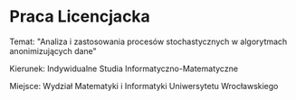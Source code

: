# Praca Licencjacka

Temat: "Analiza i zastosowania procesów stochastycznych w algorytmach anonimizujących dane"

Kierunek: Indywidualne Studia Informatyczno-Matematyczne

Miejsce: Wydział Matematyki i Informatyki Uniwersytetu Wrocławskiego 
